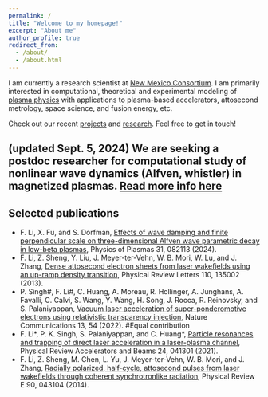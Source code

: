 ```yaml
---
permalink: /
title: "Welcome to my homepage!"
excerpt: "About me"
author_profile: true
redirect_from: 
  - /about/
  - /about.html
---
```


I am currently a research scientist at [New Mexico Consortium](https://newmexicoconsortium.org/). 
I am primarily interested in computational, theoretical and experimental modeling of [plasma physics](https://en.wikipedia.org/wiki/Plasma_%28physics%29) with applications to plasma-based accelerators, attosecond metrology, space science, and fusion energy, etc. 

Check out our recent [projects](https://fyli16.github.io/cv/) and [research](https://fyli16.github.io/research/). Feel free to get in touch!

## (updated Sept. 5, 2024) We are seeking a postdoc researcher for computational study of nonlinear wave dynamics (Alfven, whistler) in magnetized plasmas. [Read more info here](https://newmexicoconsortium.org/careers/) 


<!-- Supervised by Prof. [Zheng-Ming Sheng](https://www.physics.sjtu.edu.cn/en/people/1/zmSheng), I received my PhD in Plasma Physics from [Shanghai Jiao Tong University](https://llp.sjtu.edu.cn/En) in 2015, and then joined his group at [University of Strathclyde](https://silis.phys.strath.ac.uk/index.htm) as a postdoc. During my stay in the UK, I paid a six-week academic visit (in 2017) to [CEA Paris-Saclay](https://iramis.cea.fr/LIDYL/en/index.php). I moved to the US in 2019. Before joining NMC, I was a postdoc at [Los Alamos National Laboratory](https://www.lanl.gov/org/ddste/aldsc/theoretical/applied-mathematics-plasma-physics/index.php) for two years.  -->
<!-- My current research interests include computational, theoretical and experimental modeling of plasma physics with applications to [compact/advanced plasma accelerators](https://en.wikipedia.org/wiki/Plasma_acceleration), [ultrafast optics](https://en.wikipedia.org/wiki/Ultrashort_pulse), [high-energy-density physics](https://en.wikipedia.org/wiki/High_energy_density_physics) and space science.  -->
<!-- Notably, I have investigated several schemes for plasma-based accelerators and nonlinear plasma optics, including a first proposal for generating attosecond electron and radiation pulses from [laser wakefield acceleration](https://journals.aps.org/prl/abstract/10.1103/PhysRevLett.110.135002), a comprehensive analysis on [direct laser acceleration](https://journals.aps.org/prab/abstract/10.1103/PhysRevAccelBeams.24.041301), and a viable scheme for [vacuum laser acceleration](https://www.nature.com/articles/s41467-021-27691-w), etc. I co-developed the [CoSyR](https://github.com/lanl/cosyr) code, which allows for self-consistent modeling of beam dynamics in synchrotrons. Recently, I have extended my work to [space plasmas](https://en.wikipedia.org/wiki/Space_physics), where I further develop a [hybrid code](https://github.com/fyli16/h3d) for modeling [laboratory plasmas](https://plasma.physics.ucla.edu/).  -->
<!-- Check out my [Google Scholar](https://scholar.google.com/citations?user=8jVlsdoAAAAJ&hl=en), [Researchgate](https://www.researchgate.net/profile/Feiyu-Li-4) for more about my research.  -->

## Selected publications
* F. Li, X. Fu, and S. Dorfman, [Effects of wave damping and finite perpendicular scale on three-dimensional Alfven wave parametric decay in low-beta plasmas](https://drive.google.com/file/d/1-fKsv396pD8m5WaU7dvYXtAO-whTGfix/view?usp=drive_link), Physics of Plasmas 31, 082113 (2024). 
* F. Li, Z. Sheng, Y. Liu, J. Meyer-ter-Vehn, W. B. Mori, W. Lu, and J. Zhang, [Dense attosecond electron sheets from laser wakefields using an up-ramp density transition](https://drive.google.com/file/d/1ED6XBNJMT0joXAUs49AuiEj28bI5C_Vd/view?usp=drive_link), Physical Review Letters 110, 135002 (2013).  
* P. Singh\#, F. Li\#, C. Huang, A. Moreau, R. Hollinger, A. Junghans, A. Favalli, C. Calvi, S. Wang, Y. Wang, H. Song, J. Rocca, R. Reinovsky, and S. Palaniyappan, [Vacuum laser acceleration of super-ponderomotive electrons using relativistic transparency injection](https://drive.google.com/file/d/1DHl6WVoQ2BnTH2a5JCa3Cv6gsziU0XIw/view?usp=drive_link), Nature Communications 13, 54 (2022).  \#Equal contribution 
* F. Li\*, P. K. Singh, S. Palaniyappan, and C. Huang\*, [Particle resonances and trapping of direct laser acceleration in a laser-plasma channel](https://drive.google.com/file/d/1KFGZTYbHff1pens0bXv-YAZ0NjhJTM5h/view?usp=drive_link), Physical Review Accelerators and Beams 24, 041301 (2021). 
* F. Li, Z. Sheng, M. Chen, L. Yu, J. Meyer-ter-Vehn, W. B. Mori, and J. Zhang, [Radially polarized, half-cycle, attosecond pulses from laser wakefields through coherent synchrotronlike radiation](https://drive.google.com/file/d/1aIZc3XbUy6T_ovCbviBMdiduXa0V8Lb9/view?usp=drive_link), Physical Review E 90, 043104 (2014). 


<!-- [1] F. Y. Li, Z. M. Sheng, et al., Dense attosecond electron sheets from laser wakefields using an up-ramp density transition, [Phys. Rev. Lett., 110, 135002](https://journals.aps.org/prl/abstract/10.1103/PhysRevLett.110.135002) (2013).

[2] P. Singh\*, F.-Y. Li\*(co-first author), et al., Vacuum laser acceleration of super-ponderomotive electrons using relativistic transparency injection, [Nature Communications, 13, 54](https://www.nature.com/articles/s41467-021-27691-w) (2022).

[3] F.-Y. Li, et al., Particle resonances and trapping of direct laser acceleration in a laser-plasma channel, [Phys. Rev. Accel. Beams, 24, 041301](https://journals.aps.org/prab/abstract/10.1103/PhysRevAccelBeams.24.041301) (2021).

[4] F. Li, X. Fu, and S. Dorfman, Parametric decay of Alfvénic wave packets in nonperiodic low-beta plasmas, [The Astrophysical Journal, 924, 33](https://iopscience.iop.org/article/10.3847/1538-4357/ac32c0) (2022). -->

<!-- [5] C.-K. Huang, F.-Y. Li, et al., CoSyR: a novel beam dynamics code for the modeling of synchrotron radiation effects, [arXiv:2109.14901](https://arxiv.org/abs/2109.14901) (2021). -->

<!-- [6] F.-Y. Li, Z.-M. Sheng, et al., Radially polarized, half-cycle, attosecond pulses from laser wakefields through coherent synchrotronlike radiation, [Physical Review E 90, 043104](https://journals.aps.org/pre/abstract/10.1103/PhysRevE.90.043104) (2014). -->

<!-- [7] F.-Y. Li, Z.-M. Sheng, et al., Coherent kilo-electron-volt backscattering from plasma-wave boosted relativistic electron mirrors, [Applied Physics Letters, 105, 161102](https://aip.scitation.org/doi/abs/10.1063/1.4899136?journalCode=apl) (2014). -->

<!-- A data-driven personal website
======
Like many other Jekyll-based GitHub Pages templates, academicpages makes you separate the website's content from its form. The content & metadata of your website are in structured markdown files, while various other files constitute the theme, specifying how to transform that content & metadata into HTML pages. You keep these various markdown (.md), YAML (.yml), HTML, and CSS files in a public GitHub repository. Each time you commit and push an update to the repository, the [GitHub pages](https://pages.github.com/) service creates static HTML pages based on these files, which are hosted on GitHub's servers free of charge.

Many of the features of dynamic content management systems (like Wordpress) can be achieved in this fashion, using a fraction of the computational resources and with far less vulnerability to hacking and DDoSing. You can also modify the theme to your heart's content without touching the content of your site. If you get to a point where you've broken something in Jekyll/HTML/CSS beyond repair, your markdown files describing your talks, publications, etc. are safe. You can rollback the changes or even delete the repository and start over -- just be sure to save the markdown files! Finally, you can also write scripts that process the structured data on the site, such as [this one](https://github.com/academicpages/academicpages.github.io/blob/master/talkmap.ipynb) that analyzes metadata in pages about talks to display [a map of every location you've given a talk](https://academicpages.github.io/talkmap.html).

Getting started
======
1. Register a GitHub account if you don't have one and confirm your e-mail (required!)
1. Fork [this repository](https://github.com/academicpages/academicpages.github.io) by clicking the "fork" button in the top right. 
1. Go to the repository's settings (rightmost item in the tabs that start with "Code", should be below "Unwatch"). Rename the repository "[your GitHub username].github.io", which will also be your website's URL.
1. Set site-wide configuration and create content & metadata (see below -- also see [this set of diffs](http://archive.is/3TPas) showing what files were changed to set up [an example site](https://getorg-testacct.github.io) for a user with the username "getorg-testacct")
1. Upload any files (like PDFs, .zip files, etc.) to the files/ directory. They will appear at https://[your GitHub username].github.io/files/example.pdf.  
1. Check status by going to the repository settings, in the "GitHub pages" section

Site-wide configuration
------
The main configuration file for the site is in the base directory in [_config.yml](https://github.com/academicpages/academicpages.github.io/blob/master/_config.yml), which defines the content in the sidebars and other site-wide features. You will need to replace the default variables with ones about yourself and your site's github repository. The configuration file for the top menu is in [_data/navigation.yml](https://github.com/academicpages/academicpages.github.io/blob/master/_data/navigation.yml). For example, if you don't have a portfolio or blog posts, you can remove those items from that navigation.yml file to remove them from the header. 

Create content & metadata
------
For site content, there is one markdown file for each type of content, which are stored in directories like _publications, _talks, _posts, _teaching, or _pages. For example, each talk is a markdown file in the [_talks directory](https://github.com/academicpages/academicpages.github.io/tree/master/_talks). At the top of each markdown file is structured data in YAML about the talk, which the theme will parse to do lots of cool stuff. The same structured data about a talk is used to generate the list of talks on the [Talks page](https://academicpages.github.io/talks), each [individual page](https://academicpages.github.io/talks/2012-03-01-talk-1) for specific talks, the talks section for the [CV page](https://academicpages.github.io/cv), and the [map of places you've given a talk](https://academicpages.github.io/talkmap.html) (if you run this [python file](https://github.com/academicpages/academicpages.github.io/blob/master/talkmap.py) or [Jupyter notebook](https://github.com/academicpages/academicpages.github.io/blob/master/talkmap.ipynb), which creates the HTML for the map based on the contents of the _talks directory).

**Markdown generator**

I have also created [a set of Jupyter notebooks](https://github.com/academicpages/academicpages.github.io/tree/master/markdown_generator
) that converts a CSV containing structured data about talks or presentations into individual markdown files that will be properly formatted for the academicpages template. The sample CSVs in that directory are the ones I used to create my own personal website at stuartgeiger.com. My usual workflow is that I keep a spreadsheet of my publications and talks, then run the code in these notebooks to generate the markdown files, then commit and push them to the GitHub repository.

How to edit your site's GitHub repository
------
Many people use a git client to create files on their local computer and then push them to GitHub's servers. If you are not familiar with git, you can directly edit these configuration and markdown files directly in the github.com interface. Navigate to a file (like [this one](https://github.com/academicpages/academicpages.github.io/blob/master/_talks/2012-03-01-talk-1.md) and click the pencil icon in the top right of the content preview (to the right of the "Raw | Blame | History" buttons). You can delete a file by clicking the trashcan icon to the right of the pencil icon. You can also create new files or upload files by navigating to a directory and clicking the "Create new file" or "Upload files" buttons. 

Example: editing a markdown file for a talk
![Editing a markdown file for a talk](/images/editing-talk.png)

For more info
------
More info about configuring academicpages can be found in [the guide](https://academicpages.github.io/markdown/). The [guides for the Minimal Mistakes theme](https://mmistakes.github.io/minimal-mistakes/docs/configuration/) (which this theme was forked from) might also be helpful. -->

